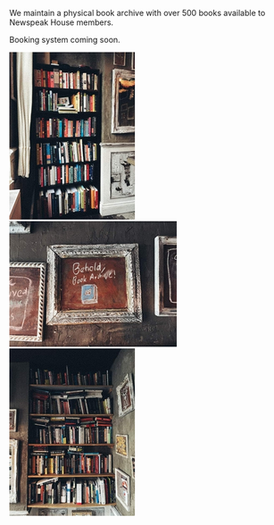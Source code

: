 We maintain a physical book archive with over 500 books available to Newspeak House members.

Booking system coming soon.

<div class="row">
    <div class="col-12 col-md-4">
        <img src="/images/bookshelf-left.jpg" alt="Bookshelves" class="img-fluid">
    </div>
    <div class="col-12 col-md-4">
        <img src="/images/behold.jpg" alt="Bookshelves" class="img-fluid">
    </div>
    <div class="col-12 col-md-4">
        <img src="/images/bookshelf-right.jpg" alt="Bookshelves" class="img-fluid">
    </div>
</div>
